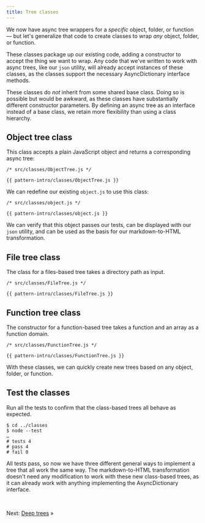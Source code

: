 ```yaml
---
title: Tree classes
---
```


We now have async tree wrappers for a _specific_ object, folder, or function — but let's generalize that code to create classes to wrap _any_ object, folder, or function.

These classes package up our existing code, adding a constructor to accept the thing we want to wrap. Any code that we've written to work with async trees, like our `json` utility, will already accept instances of these classes, as the classes support the necessary AsyncDictionary interface methods.

These classes do _not_ inherit from some shared base class. Doing so is possible but would be awkward, as these classes have substantially different constructor parameters. By defining an async tree as an interface instead of a base class, we retain more flexibility than using a class hierarchy.

## Object tree class

This class accepts a plain JavaScript object and returns a corresponding async tree:

```{{'js'}}
/* src/classes/ObjectTree.js */

{{ pattern-intro/classes/ObjectTree.js }}
```

We can redefine our existing `object.js` to use this class:

```{{'js'}}
/* src/classes/object.js */

{{ pattern-intro/classes/object.js }}
```

We can verify that this object passes our tests, can be displayed with our `json` utility, and can be used as the basis for our markdown-to-HTML transformation.

## File tree class

The class for a files-based tree takes a directory path as input.

```{{'js'}}
/* src/classes/FileTree.js */

{{ pattern-intro/classes/FileTree.js }}
```

## Function tree class

The constructor for a function-based tree takes a function and an array as a function domain.

```{{'js'}}
/* src/classes/FunctionTree.js */

{{ pattern-intro/classes/FunctionTree.js }}
```

With these classes, we can quickly create new trees based on any object, folder, or function.

## Test the classes

<span class="tutorialStep"></span> Run all the tests to confirm that the class-based trees all behave as expected.

```console
$ cd ../classes
$ node --test
…
# tests 4
# pass 4
# fail 0
```

All tests pass, so now we have three different general ways to implement a tree that all work the same way. The markdown-to-HTML transformation doesn't need any modification to work with these new class-based trees, as it can already work with anything implementing the AsyncDictionary interface.

&nbsp;

Next: [Deep trees](deep.html) »
